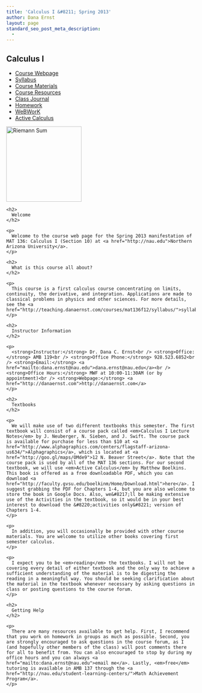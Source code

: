 ```yaml
---
title: 'Calculus I &#8211; Spring 2013'
author: Dana Ernst
layout: page
standard_seo_post_meta_description:
  - 
---
```

<div id="right">
  <h2>
    Calculus I
  </h2>
  
  <ul>
    <li>
      <a href="http://teaching.danaernst.com//mat136s13/" title="Calculus I – Spring 2013">Course Webpage</a>
    </li>
    <li>
      <a href="http://teaching.danaernst.com/mat136s13/syllabus/" title="Syllabus">Syllabus</a>
    </li>
    <li>
      <a href="http://teaching.danaernst.com//mat136s13/materials/" title="Course Materials">Course Materials</a>
    </li>
    <li>
      <a href="http://teaching.danaernst.com/mat136s13/resources/" title="Course Resources">Course Resources</a>
    </li>
    <li>
      <a href="http://teaching.danaernst.com/mat136s13/class-journal/" title="Class Journal">Class Journal</a>
    </li>
    <li>
      <a href="http://teaching.danaernst.com/mat136s13/homework/" title="Homework">Homework</a>
    </li>
    <li>
      <a href="https://kiva.math.nau.edu/webwork2/" target="_blank">WeBWorK</a>
    </li>
    <li>
      <a href="http://faculty.gvsu.edu/boelkinm/Home/Download.html" target="_blank">Active Calculus</a>
    </li>
  </ul>
  
  <p>
    <a href="http://teaching.danaernst.com/wp-content/uploads/2012/08/RiemannSum.png"><img src="http://teaching.danaernst.com/wp-content/uploads/2012/08/RiemannSum-300x191.png" alt="Riemann Sum" title="Riemann Sum" width="200" class="aligncenter size-medium wp-image-69" /></a> </div> 
    
    <h2>
      Welcome
    </h2>
    
    <p>
      Welcome to the course web page for the Spring 2013 manifestation of MAT 136: Calculus I (Section 10) at <a href="http://nau.edu">Northern Arizona University</a>.
    </p>
    
    <h2>
      What is this course all about?
    </h2>
    
    <p>
      This course is a first calculus course concentrating on limits, continuity, the derivative, and integration. Applications are made to classical problems in physics and other sciences. For more details, see the <a href="http://teaching.danaernst.com/courses/mat136f12/syllabus/">syllabus</a>.
    </p>
    
    <h2>
      Instructor Information
    </h2>
    
    <p>
      <strong>Instructor:</strong> Dr. Dana C. Ernst<br /> <strong>Office:</strong> AMB 119<br /> <strong>Office Phone:</strong> 928.523.6852<br /> <strong>Email:</strong> <a href="mailto:dana.ernst@nau.edu">dana.ernst@nau.edu</a><br /> <strong>Office Hours:</strong> MWF at 10:00-11:30AM (or by appointment)<br /> <strong>Webpage:</strong> <a href="http://danaernst.com">http://danaernst.com</a>
    </p>
    
    <h2>
      Textbooks
    </h2>
    
    <p>
      We will make use of two different textbooks this semester. The first textbook will consist of a course pack called <em>Calculus I Lecture Notes</em> by J. Neuberger, N. Sieben, and J. Swift. The course pack is available for purchase for less than $10 at <a href="http://www.alphagraphics.com/centers/flagstaff-arizona-us634/">Alphagraphics</a>, which is located at <a href="http://goo.gl/maps/OMde9">12 N. Beaver Street</a>. Note that the course pack is used by all of the MAT 136 sections. For our second textbook, we will use <em>Active Calculus</em> by Matthew Boelkins. This book is offered as a free downloadable PDF, which you can download <a href="http://faculty.gvsu.edu/boelkinm/Home/Download.html">here</a>. I suggest grabbing the PDF for Chapters 1-4, but you are also welcome to store the book in Google Docs. Also, we&#8217;ll be making extensive use of the Activities in the textbook, so it would be in your best interest to download the &#8220;activities only&#8221; version of Chapters 1-4.
    </p>
    
    <p>
      In addition, you will occasionally be provided with other course materials. You are welcome to utilize other books covering first semester calculus.
    </p>
    
    <p>
      I expect you to be <em>reading</em> the textbooks. I will not be covering every detail of either textbook and the only way to achieve a sufficient understanding of the material is to be digesting the reading in a meaningful way. You should be seeking clarification about the material in the textbook whenever necessary by asking questions in class or posting questions to the course forum.
    </p>
    
    <h2>
      Getting Help
    </h2>
    
    <p>
      There are many resources available to get help. First, I recommend that you work on homework in groups as much as possible. Second, you are strongly encouraged to ask questions in the course forum, as I (and hopefully other members of the class) will post comments there for all to benefit from. You can also encouraged to stop by during my office hours and you can always <a href="mailto:dana.ernst@nau.edu">email me</a>. Lastly, <em>free</em> tutoring is available in AMB 137 through the <a href="http://nau.edu/student-learning-centers/">Math Achievement Program</a>.
    </p>